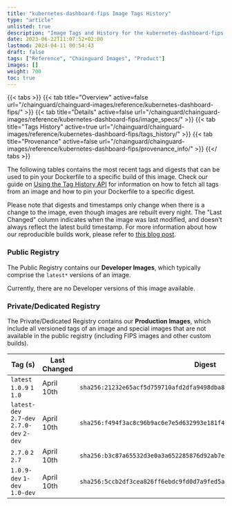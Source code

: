 ```yaml
---
title: "kubernetes-dashboard-fips Image Tags History"
type: "article"
unlisted: true
description: "Image Tags and History for the kubernetes-dashboard-fips Chainguard Image"
date: 2023-06-22T11:07:52+02:00
lastmod: 2024-04-11 00:54:43
draft: false
tags: ["Reference", "Chainguard Images", "Product"]
images: []
weight: 700
toc: true
---
```


{{< tabs >}}
{{< tab title="Overview" active=false url="/chainguard/chainguard-images/reference/kubernetes-dashboard-fips/" >}}
{{< tab title="Details" active=false url="/chainguard/chainguard-images/reference/kubernetes-dashboard-fips/image_specs/" >}}
{{< tab title="Tags History" active=true url="/chainguard/chainguard-images/reference/kubernetes-dashboard-fips/tags_history/" >}}
{{< tab title="Provenance" active=false url="/chainguard/chainguard-images/reference/kubernetes-dashboard-fips/provenance_info/" >}}
{{</ tabs >}}

The following tables contains the most recent tags and digests that can be used to pin your Dockerfile to a specific build of this image. Check our guide on [Using the Tag History API](/chainguard/chainguard-images/using-the-tag-history-api/) for information on how to fetch all tags from an image and how to pin your Dockerfile to a specific digest.

Please note that digests and timestamps only change when there is a change to the image, even though images are rebuilt every night. The "Last Changed" column indicates when the image was last modified, and doesn't always reflect the latest build timestamp. For more information about how our reproducible builds work, please refer to [this blog post](https://www.chainguard.dev/unchained/reproducing-chainguards-reproducible-image-builds).

### Public Registry
The Public Registry contains our **Developer Images**, which typically comprise the `latest*` versions of an image.

Currently, there are no Developer versions of this image available.

### Private/Dedicated Registry
The Private/Dedicated Registry contains our **Production Images**, which include all versioned tags of an image and special images that are not available in the public registry (including FIPS images and other custom builds).

| Tag (s)                                     | Last Changed | Digest                                                                    |
|---------------------------------------------|--------------|---------------------------------------------------------------------------|
|  `latest` `1.0.9` `1` `1.0`                 | April 10th   | `sha256:21232e65acf5d759710afd2dfa9498dba8c18e885193c8236ad700e98a6e799b` |
|  `latest-dev` `2.7-dev` `2.7.0-dev` `2-dev` | April 10th   | `sha256:f494f3ac8c96b9ac6e7e5d632993e181f4756528f6f65aa9b8ff0d08134d1b4b` |
|  `2.7.0` `2` `2.7`                          | April 10th   | `sha256:b3c87a65532d3e0a3a652285876d92ab7e4fe72603a0b7aba9fd8dbe4493e3ed` |
|  `1.0.9-dev` `1-dev` `1.0-dev`              | April 10th   | `sha256:5ccb2df3cea826ff6ebdc9fd0d7a9fed5a705f73e205832cd1d779978f5c9629` |


